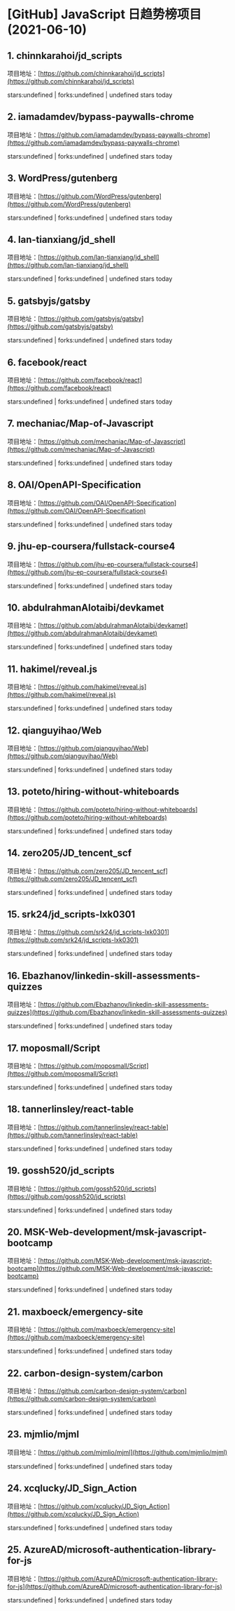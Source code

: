 # [GitHub] JavaScript 日趋势榜项目(2021-06-10)

## 1. chinnkarahoi/jd_scripts 

项目地址：[https://github.com/chinnkarahoi/jd_scripts](https://github.com/chinnkarahoi/jd_scripts)

stars:undefined | forks:undefined | undefined stars today 



## 2. iamadamdev/bypass-paywalls-chrome 

项目地址：[https://github.com/iamadamdev/bypass-paywalls-chrome](https://github.com/iamadamdev/bypass-paywalls-chrome)

stars:undefined | forks:undefined | undefined stars today 



## 3. WordPress/gutenberg 

项目地址：[https://github.com/WordPress/gutenberg](https://github.com/WordPress/gutenberg)

stars:undefined | forks:undefined | undefined stars today 



## 4. lan-tianxiang/jd_shell 

项目地址：[https://github.com/lan-tianxiang/jd_shell](https://github.com/lan-tianxiang/jd_shell)

stars:undefined | forks:undefined | undefined stars today 



## 5. gatsbyjs/gatsby 

项目地址：[https://github.com/gatsbyjs/gatsby](https://github.com/gatsbyjs/gatsby)

stars:undefined | forks:undefined | undefined stars today 



## 6. facebook/react 

项目地址：[https://github.com/facebook/react](https://github.com/facebook/react)

stars:undefined | forks:undefined | undefined stars today 



## 7. mechaniac/Map-of-Javascript 

项目地址：[https://github.com/mechaniac/Map-of-Javascript](https://github.com/mechaniac/Map-of-Javascript)

stars:undefined | forks:undefined | undefined stars today 



## 8. OAI/OpenAPI-Specification 

项目地址：[https://github.com/OAI/OpenAPI-Specification](https://github.com/OAI/OpenAPI-Specification)

stars:undefined | forks:undefined | undefined stars today 



## 9. jhu-ep-coursera/fullstack-course4 

项目地址：[https://github.com/jhu-ep-coursera/fullstack-course4](https://github.com/jhu-ep-coursera/fullstack-course4)

stars:undefined | forks:undefined | undefined stars today 



## 10. abdulrahmanAlotaibi/devkamet 

项目地址：[https://github.com/abdulrahmanAlotaibi/devkamet](https://github.com/abdulrahmanAlotaibi/devkamet)

stars:undefined | forks:undefined | undefined stars today 



## 11. hakimel/reveal.js 

项目地址：[https://github.com/hakimel/reveal.js](https://github.com/hakimel/reveal.js)

stars:undefined | forks:undefined | undefined stars today 



## 12. qianguyihao/Web 

项目地址：[https://github.com/qianguyihao/Web](https://github.com/qianguyihao/Web)

stars:undefined | forks:undefined | undefined stars today 



## 13. poteto/hiring-without-whiteboards 

项目地址：[https://github.com/poteto/hiring-without-whiteboards](https://github.com/poteto/hiring-without-whiteboards)

stars:undefined | forks:undefined | undefined stars today 



## 14. zero205/JD_tencent_scf 

项目地址：[https://github.com/zero205/JD_tencent_scf](https://github.com/zero205/JD_tencent_scf)

stars:undefined | forks:undefined | undefined stars today 



## 15. srk24/jd_scripts-lxk0301 

项目地址：[https://github.com/srk24/jd_scripts-lxk0301](https://github.com/srk24/jd_scripts-lxk0301)

stars:undefined | forks:undefined | undefined stars today 



## 16. Ebazhanov/linkedin-skill-assessments-quizzes 

项目地址：[https://github.com/Ebazhanov/linkedin-skill-assessments-quizzes](https://github.com/Ebazhanov/linkedin-skill-assessments-quizzes)

stars:undefined | forks:undefined | undefined stars today 



## 17. moposmall/Script 

项目地址：[https://github.com/moposmall/Script](https://github.com/moposmall/Script)

stars:undefined | forks:undefined | undefined stars today 



## 18. tannerlinsley/react-table 

项目地址：[https://github.com/tannerlinsley/react-table](https://github.com/tannerlinsley/react-table)

stars:undefined | forks:undefined | undefined stars today 



## 19. gossh520/jd_scripts 

项目地址：[https://github.com/gossh520/jd_scripts](https://github.com/gossh520/jd_scripts)

stars:undefined | forks:undefined | undefined stars today 



## 20. MSK-Web-development/msk-javascript-bootcamp 

项目地址：[https://github.com/MSK-Web-development/msk-javascript-bootcamp](https://github.com/MSK-Web-development/msk-javascript-bootcamp)

stars:undefined | forks:undefined | undefined stars today 



## 21. maxboeck/emergency-site 

项目地址：[https://github.com/maxboeck/emergency-site](https://github.com/maxboeck/emergency-site)

stars:undefined | forks:undefined | undefined stars today 



## 22. carbon-design-system/carbon 

项目地址：[https://github.com/carbon-design-system/carbon](https://github.com/carbon-design-system/carbon)

stars:undefined | forks:undefined | undefined stars today 



## 23. mjmlio/mjml 

项目地址：[https://github.com/mjmlio/mjml](https://github.com/mjmlio/mjml)

stars:undefined | forks:undefined | undefined stars today 



## 24. xcqlucky/JD_Sign_Action 

项目地址：[https://github.com/xcqlucky/JD_Sign_Action](https://github.com/xcqlucky/JD_Sign_Action)

stars:undefined | forks:undefined | undefined stars today 



## 25. AzureAD/microsoft-authentication-library-for-js 

项目地址：[https://github.com/AzureAD/microsoft-authentication-library-for-js](https://github.com/AzureAD/microsoft-authentication-library-for-js)

stars:undefined | forks:undefined | undefined stars today 



